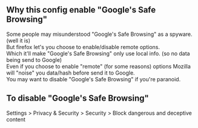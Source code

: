 ## Why this config enable "Google's Safe Browsing"
Some people may misunderstood "Google's Safe Browsing" as a spyware.
 (well it is)\
But firefox let's you choose to enable/disable remote options.\
Which it'll make "Google's Safe Browsing" only use local info.
 (so no data being send to Google)\
Even if you choose to enable "remote" (for some reasons) options Mozilla will
 "noise" you data/hash before send it to Google.\
You may want to disable "Google's Safe Browsing" if you're paranoid.

## To disable "Google's Safe Browsing"
Settings > Privacy & Security > Security > Block dangerous and deceptive content
